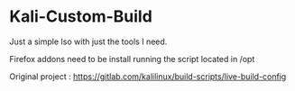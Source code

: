 # Kali-Custom-Build

Just a simple Iso with just the tools I need.

Firefox addons need to be install running the script located in /opt

Original project : https://gitlab.com/kalilinux/build-scripts/live-build-config
